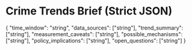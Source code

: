# Crime Trends Brief (Strict JSON)

{
  "time_window": "string",
  "data_sources": ["string"],
  "trend_summary": ["string"],
  "measurement_caveats": ["string"],
  "possible_mechanisms": ["string"],
  "policy_implications": ["string"],
  "open_questions": ["string"]
}
